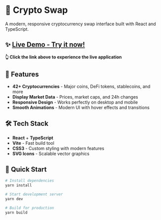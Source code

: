 # 🚀 Crypto Swap

A modern, responsive cryptocurrency swap interface built with React and TypeScript.

## ✨ **[Live Demo - Try it now!](https://code-challenge-ebon.vercel.app/)**

**👆 Click the link above to experience the live application**

## 🎯 Features

- **42+ Cryptocurrencies** - Major coins, DeFi tokens, stablecoins, and more
- **Display Market Data** - Prices, market caps, and 24h changes
- **Responsive Design** - Works perfectly on desktop and mobile
- **Smooth Animations** - Modern UI with hover effects and transitions

## 🛠️ Tech Stack

- **React** + **TypeScript**
- **Vite** - Fast build tool
- **CSS3** - Custom styling with modern features
- **SVG Icons** - Scalable vector graphics

## 🚀 Quick Start

```bash
# Install dependencies
yarn install

# Start development server
yarn dev

# Build for production
yarn build
```
